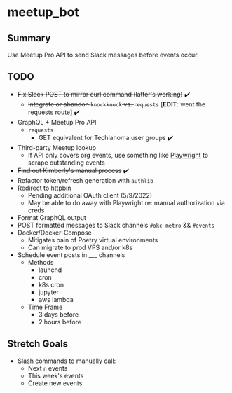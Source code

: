 # meetup_bot

## Summary
Use Meetup Pro API to send Slack messages before events occur.

## TODO
* ~~Fix Slack POST to mirror curl command (latter's working)~~ ✔️
  * ~~Integrate or abandon `knockknock` vs. `requests`~~ [**EDIT**: went the requests route] ✔️
* GraphQL + Meetup Pro API
  * `requests`
    * GET equivalent for Techlahoma user groups ✔️
* Third-party Meetup lookup
  * If API only covers org events, use something like [Playwright](https://playwright.dev/python/) to scrape outstanding events
* ~~Find out Kimberly's manual process~~ ✔️
* Refactor token/refresh generation with `authlib`
* Redirect to httpbin
  * Pending additional OAuth client (5/9/2022)
  * May be able to do away with Playwright re: manual authorization via creds 
* Format GraphQL output
* POST formatted messages to Slack channels `#okc-metro` && `#events`
* Docker/Docker-Compose
  * Mitigates pain of Poetry virtual environments
  * Can migrate to prod VPS and/or k8s 
* Schedule event posts in ___ channels
  * Methods
    * launchd
    * cron
    * k8s cron
    * jupyter
    * aws lambda
  * Time Frame 
    * 3 days before
    * 2 hours before

## Stretch Goals
* Slash commands to manually call:
  * Next `n` events
  * This week's events
  * Create new events

